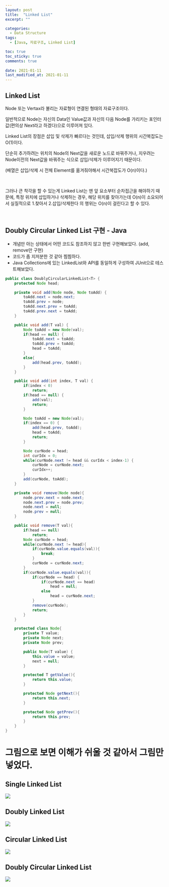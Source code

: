 ```yaml
---
layout: post
title:  "Linked List"
excerpt: ""

categories:
  - Data Structure
tags:
  - [Java, 자료구조, Linked List]

toc: true
toc_sticky: true
comments: true
 
date: 2021-01-11
last_modified_at: 2021-01-11
---
```

## Linked List

Node 또는 Vertax라 불리는 자료형이 연결된 형태의 자료구조이다.

일반적으로 Node는 자신의 Data인 Value값과 자신의 다음 Node를 가리키는 포인터값(편의상 Next라고 하겠다)으로 이루어져 있다.

Linked List의 장점은 삽입 및 삭제가 빠르다는 것인데, 삽입/삭제 행위의 시간복잡도는 O(1)이다.

단순히 추가하려는 위치의 Node의 Next값을 새로운 노드로 바꿔주거나, 지우려는 Node이전의 Next값을 바꿔주는 식으로 삽입/삭제가 이루어지기 때문이다.

(배열은 삽입/삭제 시 전체 Element를 옮겨줘야해서 시간복잡도가 O(n)이다.)

<br>

그러나 큰 착각을 할 수 있는게 Linked List는 맨 앞 요소부터 순차접근을 해야하기 때문에, 특정 위치에 삽입하거나 삭제하는 경우, 해당 위치를 찾아가는데 O(n)이 소요되어서 실질적으로 1.찾아서 2.삽입/삭제한다 의 행위는 O(n)이 걸린다고 할 수 있다.

<br>

## Doubly Circular Linked List 구현 - Java

- 개념만 아는 상태에서 어떤 코드도 참조하지 않고 한번 구현해보았다. (add, remove만 구현)
- 코드가 좀 지저분한 것 같아 찜찜하다.
- Java Collections에 있는 LinkedList와 API를 동일하게 구성하여 JUnit으로 테스트해보았다.

```java
public class DoublyCircularLinkedList<T> {
    protected Node head;

    private void add(Node node, Node toAdd) {
        toAdd.next = node.next;
        toAdd.prev = node;
        toAdd.next.prev = toAdd;
        toAdd.prev.next = toAdd;
    }

    public void add(T val) {
        Node toAdd = new Node(val);
        if(head == null) {
            toAdd.next = toAdd;
            toAdd.prev = toAdd;
            head = toAdd;
        }
        else{
            add(head.prev, toAdd);
        }
    }

    public void add(int index, T val) {
        if(index < 0)
            return;
        if(head == null) {
            add(val);
            return;
        }

        Node toAdd = new Node(val);
        if(index == 0) {
            add(head.prev, toAdd);
            head = toAdd;
            return;
        }

        Node curNode = head;
        int curIdx = 0;
        while(curNode.next != head && curIdx < index-1) {
            curNode = curNode.next;
            curIdx++;
        }
        add(curNode, toAdd);
    }

    private void remove(Node node){
        node.prev.next = node.next;
        node.next.prev = node.prev;
        node.next = null;
        node.prev = null;
    }

    public void remove(T val){
        if(head == null)
            return;
        Node curNode = head;
        while(curNode.next != head){
            if(curNode.value.equals(val)){
                break;
            }
            curNode = curNode.next;
        }
        if(curNode.value.equals(val)){
            if(curNode == head) {
                if(curNode.next == head)
                    head = null;
                else
                    head = curNode.next;
            }
            remove(curNode);
            return;
        }
    }

    protected class Node{
        private T value;
        private Node next;
        private Node prev;

        public Node(T value) {
            this.value = value;
            next = null;
        }

        protected T getValue(){
            return this.value;
        }

        protected Node getNext(){
            return this.next;
        }

        protected Node getPrev(){
            return this.prev;
        }
    }
}
```



# 그림으로 보면 이해가 쉬울 것 같아서 그림만 넣었다.

## Single Linked List

![](/public/img/LinkedList/1.jpeg)

## Doubly Linked List

![](/public/img/LinkedList/2.jpeg)

## Circular Linked List

![](/public/img/LinkedList/3.jpeg)

## Doubly Circular Linked List

![](/public/img/LinkedList/4.jpeg)

